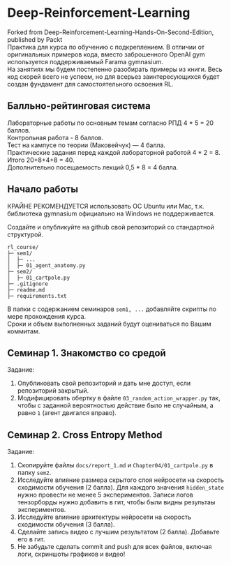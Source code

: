 # Deep-Reinforcement-Learning
Forked from Deep-Reinforcement-Learning-Hands-On-Second-Edition, published by Packt  
Практика для курса по обучению с подкреплением. 
В отличии от оригинальных примеров кода, вместо заброшенного OpenAI gym используется поддерживаемый Farama gymnasium.   
На занятиях мы будем постепенно разобирать примеры из книги. 
Весь код скорей всего не успеем, но для всерьез заинтересующихся будет создан фундамент для самостоятельного освоения RL. 

## Балльно-рейтинговая система 

Лабораторные работы по основным темам согласно РПД 4 * 5 = 20 баллов.   
Контрольная работа - 8 баллов.  
Тест на кампусе по теории (Маковейчук) — 4 балла.   
Практические задания перед каждой лабораторной работой  4 * 2 = 8.  
Итого 20+8+4+8 = 40.  
Дополнительно посещаемость лекций 0,5 * 8 = 4 балла.  

## Начало работы 

КРАЙНЕ РЕКОМЕНДУЕТСЯ использовать ОС Ubuntu или Mac, т.к. библиотека gymnasium официально на Windows не поддерживается.   

Создайте и опубликуйте на github свой репозиторий со стандартной структурой. 

```
rl_course/
├─ sem1/
│  ├─ ...
│  ├─ 01_agent_anatomy.py
├─ sem2/
│  ├─ 01_cartpole.py
├─ .gitignore
├─ readme.md
├─ requirements.txt
```
В папки с содержанием семинаров `sem1, ...` добавляйте скрипты по мере прохождения курса.  
Сроки и объем выполненных заданий будут оцениваться по Вашим коммитам. 

## Семинар 1. Знакомство со средой

Задание:  
1. Опубликовать свой репозиторий и дать мне доступ, если репозиторий закрытый.
2. Модифицировать обертку в файле `03_random_action_wrapper.py` так, чтобы с заданной вероятностью действие было не случайным, а равно `1` (агент двигался вправо).

## Семинар 2. Cross Entropy Method

Задание:
1. Скопируйте файлы `docs/report_1.md` и `Chapter04/01_cartpole.py` в папку `sem2`. 
2. Исследуйте влияние размера скрытого слоя нейросети на скорость сходимости обучения (2 балла). 
Для каждого значения `hidden_state` нужно провести не менее 5 экспериментов. 
Записи логов тензорборды нужно добавить в гит, чтобы были видны результаы экспериментов.
3. Исследуйте влияние архитектуры нейросети на скорость сходимости обучения (3 балла). 
4. Сделайте запись видео с лучшим результатом (2 балла). Добавьте его в гит. 
5. Не забудьте сделать commit and push для всех файлов, включая логи, скриншоты графиков и видео!
